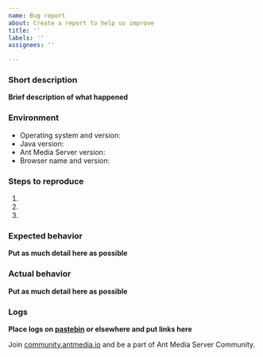 ```yaml
---
name: Bug report
about: Create a report to help us improve
title: ''
labels: ''
assignees: ''

---
```



### Short description
__Brief description of what happened__


### Environment

* Operating system and version:
* Java version: 
* Ant Media Server version:
* Browser name and version:

### Steps to reproduce
1. 
2. 
3.

### Expected behavior
__Put as much detail here as possible__

### Actual behavior
__Put as much detail here as possible__

 


### Logs
__Place logs on [pastebin](http://pastebin.com/) or elsewhere and put links here__

Join [community.antmedia.io](https://community.antmedia.io) and be a part of Ant Media Server Community.


